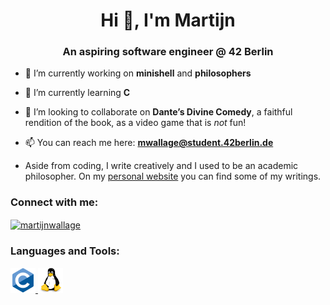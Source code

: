 <h1 align="center">Hi 👋, I'm Martijn</h1>
<h3 align="center">An aspiring software engineer @ 42 Berlin</h3>

- 🔭 I’m currently working on **minishell** and **philosophers**

- 🌱 I’m currently learning **C**

- 👯 I’m looking to collaborate on **Dante’s Divine Comedy**, a faithful rendition of the book, as a video game that is *not* fun!

- 📫 You can reach me here: **mwallage@student.42berlin.de**

- Aside from coding, I write creatively and I used to be an academic philosopher. On my <a href="https://www.martijnwallage.nl">personal website</a> you can find some of my writings.

<h3 align="left">Connect with me:</h3>
<p align="left">
<a href="https://linkedin.com/in/martijnwallage" target="blank"><img align="center" src="https://raw.githubusercontent.com/rahuldkjain/github-profile-readme-generator/master/src/images/icons/Social/linked-in-alt.svg" alt="martijnwallage" height="30" width="40" /></a>
</p>

<h3 align="left">Languages and Tools:</h3>
<p align="left"> <a href="https://www.cprogramming.com/" target="_blank" rel="noreferrer"> <img src="https://raw.githubusercontent.com/devicons/devicon/master/icons/c/c-original.svg" alt="c" width="40" height="40"/> </a> <a href="https://www.linux.org/" target="_blank" rel="noreferrer"> <img src="https://raw.githubusercontent.com/devicons/devicon/master/icons/linux/linux-original.svg" alt="linux" width="40" height="40"/> </a> </p>
